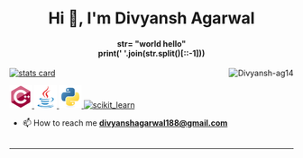 <h1 align="center">Hi 👋, I'm Divyansh Agarwal</h1>

<h4 align="center">str= "world hello" <br/> print(' '.join(str.split()[::-1]))</h4>

<p>
<a align= "center" href="https://github.com/Divyansh-ag14">
  <img alt= "stats card" height="200px" width="400" src="https://github-readme-stats.vercel.app/api?username=Divyansh-ag14&theme=cobalt&show_icons=true&count_private=true" />
  <img align="right" src="https://github-readme-stats.vercel.app/api/top-langs?username=Divyansh-ag14&show_icons=true&locale=en&layout=compact" alt="Divyansh-ag14" /></a>
 </p>

<p align="left"> <a href="https://www.w3schools.com/cpp/" target="_blank"> <img src="https://raw.githubusercontent.com/devicons/devicon/master/icons/cplusplus/cplusplus-original.svg" alt="cplusplus" width="40" height="40"/> </a> <a href="https://www.java.com" target="_blank"> <img src="https://raw.githubusercontent.com/devicons/devicon/master/icons/java/java-original.svg" alt="java" width="40" height="40"/> </a> <a href="https://www.python.org" target="_blank"> <img src="https://raw.githubusercontent.com/devicons/devicon/master/icons/python/python-original.svg" alt="python" width="40" height="40"/> </a> <a href="https://scikit-learn.org/" target="_blank"> <img src="https://upload.wikimedia.org/wikipedia/commons/0/05/Scikit_learn_logo_small.svg" alt="scikit_learn" width="40" height="40"/> </a> </p>

- 📫 How to reach me **divyanshagarwal188@gmail.com**
<br><br>
<hr>
